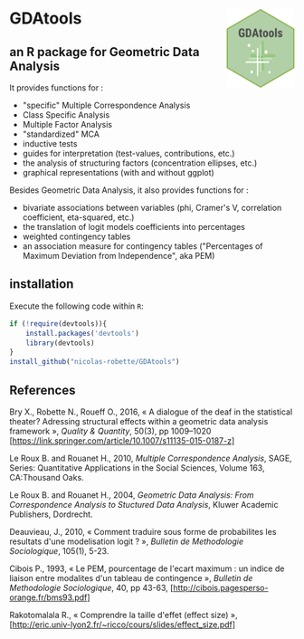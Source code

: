 # GDAtools <img src="man/figures/GDAtools.png" height=140px width=120px align="right" />

## an R package for Geometric Data Analysis

It provides functions for :

* "specific" Multiple Correspondence Analysis
* Class Specific Analysis
* Multiple Factor Analysis
* "standardized" MCA
* inductive tests
* guides for interpretation (test-values, contributions, etc.)
* the analysis of structuring factors (concentration ellipses, etc.)
* graphical representations (with and without ggplot)

Besides Geometric Data Analysis, it also provides functions for :

* bivariate associations between variables (phi, Cramer's V, correlation coefficient, eta-squared, etc.)
* the translation of logit models coefficients into percentages
* weighted contingency tables
* an association measure for contingency tables ("Percentages of Maximum Deviation from Independence", aka PEM)


## installation

Execute the following code within `R`:

``` r
if (!require(devtools)){
    install.packages('devtools')
    library(devtools)
}
install_github("nicolas-robette/GDAtools")
```

## References

Bry X., Robette N., Roueff O., 2016, « A dialogue of the deaf in the statistical theater? Adressing structural effects within a geometric data analysis framework », *Quality & Quantity*, 50(3), pp 1009–1020 [https://link.springer.com/article/10.1007/s11135-015-0187-z]

Le Roux B. and Rouanet H., 2010, *Multiple Correspondence Analysis*, SAGE, Series: Quantitative Applications in the Social Sciences, Volume 163, CA:Thousand Oaks.

Le Roux B. and Rouanet H., 2004, *Geometric Data Analysis: From Correspondence Analysis to Stuctured Data Analysis*, Kluwer Academic Publishers, Dordrecht.

Deauvieau, J., 2010, « Comment traduire sous forme de probabilites les resultats d'une modelisation logit ? », *Bulletin de Methodologie Sociologique*, 105(1), 5-23.

Cibois P., 1993, « Le PEM, pourcentage de l'ecart maximum : un indice de liaison entre modalites d'un tableau de contingence », *Bulletin de Methodologie Sociologique*, 40, pp 43-63, [http://cibois.pagesperso-orange.fr/bms93.pdf]

Rakotomalala R., « Comprendre la taille d'effet (effect size) », [http://eric.univ-lyon2.fr/~ricco/cours/slides/effect_size.pdf]
